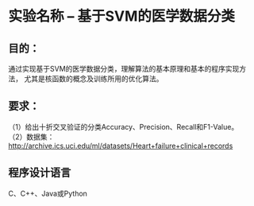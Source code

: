 # 实验名称 – 基于SVM的医学数据分类

## 目的：
通过实现基于SVM的医学数据分类，理解算法的基本原理和基本的程序实现方法，
尤其是核函数的概念及训练所用的优化算法。

## 要求：
（1）给出十折交叉验证的分类Accuracy、Precision、Recall和F1-Value。\
（2）数据集：http://archive.ics.uci.edu/ml/datasets/Heart+failure+clinical+records


## 程序设计语言
   C、C++、Java或Python
